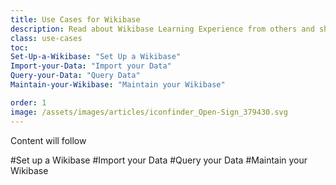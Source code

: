 ```yaml
---
title: Use Cases for Wikibase
description: Read about Wikibase Learning Experience from others and share your story.
class: use-cases
toc:  
Set-Up-a-Wikibase: "Set Up a Wikibase"
Import-your-Data: "Import your Data"
Query-your-Data: "Query Data"
Maintain-your-Wikibase: "Maintain your Wikibase"

order: 1
image: /assets/images/articles/iconfinder_Open-Sign_379430.svg
---
```


Content will follow

#Set up a Wikibase
#Import your Data
#Query your Data
#Maintain your Wikibase 
